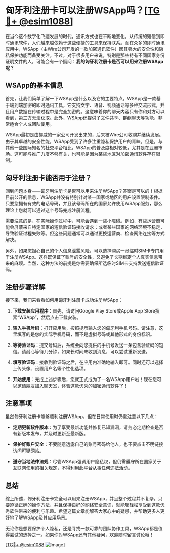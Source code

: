 # 匈牙利注册卡可以注册WSApp吗？[[TG💪+ @esim1088](https://t.me/s/esim1088)]

在当今这个数字化飞速发展的时代，通讯方式也在不断地变化。从传统的短信到即时通讯软件，人们越来越依赖于这些便捷的工具来保持联系。而在众多的即时通讯应用中，WSApp（由Wire公司开发的一款加密通讯软件）因其强大的安全性和隐私保护功能而备受关注。不过，对于很多用户来说，特别是那些持有不同国家身份证明文件的人，可能会有一个疑问：**我的匈牙利注册卡是否可以用来注册WSApp呢？**

## WSApp的基本信息

首先，让我们简单了解一下WSApp是什么以及它的主要特点。WSApp是一款基于端到端加密的即时通讯工具，它支持文字、语音、视频通话等多种交流形式，并且用户数据在传输过程中是完全加密的。这意味着你的聊天内容只有你和对方可以看到，第三方无法获取。此外，WSApp还提供了文件共享、群组聊天等功能，非常适合个人或团队使用。

WSApp最初是由挪威的一家公司开发出来的，后来被Wire公司收购并继续发展。由于其卓越的安全性能，WSApp受到了许多注重隐私保护用户的青睐。但是，与其他一些国际知名的社交平台相比，WSApp的普及度相对较低，尤其是在亚洲市场。这可能与推广力度不够有关，也可能是因为某些地区对加密通讯软件存在限制。

## 匈牙利注册卡能否用于注册？

回到问题本身——匈牙利注册卡是否可以用来注册WSApp？答案是可以的！根据目前公开的信息，WSApp并没有特别针对某一国家或地区的用户设置限制条件。只要您拥有有效的电话号码，并且该号码所在的国家允许使用WSApp服务，那么理论上您就可以通过这个号码完成注册流程。

需要注意的是，在实际操作过程中，可能会遇到一些小障碍。例如，有些运营商可能会屏蔽来自特定国家的短信验证码接收请求；或者某些国家的网络环境不稳定，导致验证过程失败等。但这些问题通常可以通过更换运营商、检查网络连接等方式解决。

另外，如果您担心自己的个人信息泄露风险，可以选择购买一张临时SIM卡专门用于注册WSApp。这样既保证了账号的安全性，又避免了长期绑定个人真实信息带来的麻烦。当然，这种方法的前提是你需要确保所选临时SIM卡支持发送短信验证码。

## 注册步骤详解

接下来，我们来看看如何用匈牙利注册卡成功注册WSApp：

1. **下载安装应用程序**：首先，请访问Google Play Store或Apple App Store搜索“WSApp”，然后点击下载安装。
   
2. **输入手机号码**：打开应用后，按照提示输入您的匈牙利手机号码。请注意，这里填写的是您的实际手机号码，而不是虚拟号码或其他形式的身份标识。

3. **等待验证码**：提交号码后，系统会向您提供的手机号发送一条包含验证码的短信。请耐心等待几分钟，如果长时间未收到消息，可以尝试重新发送。

4. **填写验证码**：接收到验证码之后，在应用内准确地输入即可。同时还可以选择上传头像、设置用户名等个性化选项。

5. **开始使用**：完成上述步骤后，您就正式成为了一名WSApp用户啦！现在您可以邀请朋友加入聊天室，体验这款优秀的加密通讯软件了！

## 注意事项

虽然匈牙利注册卡能够顺利注册WSApp，但在日常使用时仍需注意以下几点：

- **定期更新软件版本**：为了享受最新功能并修复已知漏洞，请务必定期检查是否有新版本发布，并及时更新至最新版。
  
- **保护好账户安全**：不要随意透露自己的账号密码给他人，也不要点击不明链接访问可疑网站。
  
- **遵守当地法律法规**：尽管WSApp强调用户隐私权，但仍需遵守所在国家关于互联网使用的相关规定，不得利用此平台从事任何违法活动。

## 总结

综上所述，匈牙利注册卡完全可以用来注册WSApp，并且整个过程并不复杂。只要遵循正确的操作方法，并且保持良好的网络安全意识，就能够轻松享受到这款优秀软件带来的便利与乐趣。希望这篇文章能解答大家心中的疑惑，并帮助更多人更好地了解WSApp及其应用场景。

无论你是想要保护个人隐私，还是寻找一款可靠的团队协作工具，WSApp都是值得尝试的选择之一。如果你对WSApp还有其他疑问，欢迎随时留言讨论哦！

[[TG💪+ @esim1088](https://t.me/s/esim1088) ![Image](https://i.postimg.cc/4NQfJmqS/Snipaste-2025-05-13-00-14-12.png)]